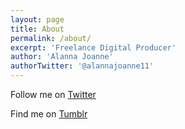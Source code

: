 ```yaml
---
layout: page
title: About 
permalink: /about/
excerpt: 'Freelance Digital Producer'
author: 'Alanna Joanne'
authorTwitter: '@alannajoanne11'
---
```


Follow me on [Twitter](https://twitter.com/alannajoanne11)

Find me on [Tumblr](http://alannajoanne.tumblr.com)
